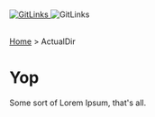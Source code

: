 <p>
    <br>
    <a href="https://github.com/AndreiCurelaru/Git-and-Links">
       <img src="http://infinidad.fr/images/uploads/GL-small.jpg" alt="GitLinks">
    </a>
    <img src="http://infinidad.fr/images/uploads/GL-line.jpg" alt="GitLinks">
    <br>
    <br>
    <p>
      <a href="https://github.com/AndreiCurelaru/Git-and-Links">Home</a> > ActualDir
    </p>
    
</p>

# Yop

Some sort of Lorem Ipsum, that's all.
